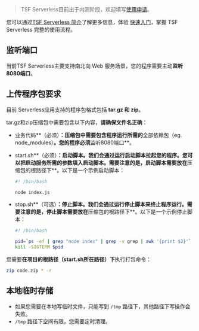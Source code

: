 > TSF Serverless目前出于内测阶段，欢迎填写[使用申请](https://cloud.tencent.com/apply/p/om62iz2gqx)。

您可以通过[TSF Serverless 简介](xxxx)了解更多信息，体验 [快速入门](xxxx)，掌握 TSF Serverless 完整的使用流程。

## 监听端口

当前TSF Serverless主要支持南北向 Web 服务场景，您的程序需要主动**监听8080端口**。

## 上传程序包要求

目前 Serverless应用支持的程序包格式包括 **tar.gz 和 zip**。

tar.gz和zip压缩包中需要包含以下内容，**请确保文件名正确**：

- 业务代码**（必须）**：压缩包中需要包含程序运行所需的**全部依赖包（eg. node_modules）**。您的程序必须**监听8080端口**。

- start.sh**（必须）**：启动脚本。我们会通过运行启动脚本拉起您的程序。您可以把启动服务所需的参数填入启动脚本。需要注意的是，启动脚本需要放在**压缩包的根路径下**。以下是一个示例启动脚本：

  ```bash
  #! /bin/bash
  
  node index.js
  ```

- stop.sh**（可选）**：停止脚本。我们会通过运行停止脚本来终止程序运行。需要注意的是，停止脚本需要放在**压缩包的根路径下**。以下是一个示例停止脚本：
  ```bash
  #! /bin/bash
  
  pid=`ps -ef | grep "node index" | grep -v grep | awk '{print $2}'`
  kill -SIGTERM $pid
  ```

您需要**在项目的根路径（start.sh所在路径）下**执行打包命令：

```bash
zip code.zip * -r
```

#### 

## 本地临时存储

- 如果您需要在本地写临时文件，只能写到 `/tmp` 路径下，其他路径下写操作会失败。
- `/tmp` 路径下空间有限，您需要定时清理。

